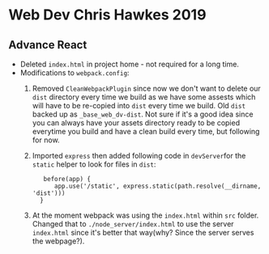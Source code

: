 # Web Dev Chris Hawkes 2019

## Advance React

* Deleted `index.html` in project home - not required for a long time.
* Modifications to `webpack.config`:
  1. Removed `CleanWebpackPlugin` since now we don't want to delete our `dist` directory every time we build as we have some assests which will have to be re-copied into `dist` every time we build. Old `dist` backed up as `_base_web_dv-dist`. Not sure if it's a good idea since you can always have your assets directory ready to be copied everytime you build and have a clean build every time, but following for now.
  2. Imported `express` then added following code in `devServer`for the `static` helper to look for files in `dist`:

            before(app) {
               app.use('/static', express.static(path.resolve(__dirname, 'dist')))
           }

  3. At the moment webpack was using the `index.html` within `src` folder. Changed that to `./node_server/index.html` to use the server `index.html` since it's better that way(why? Since the server serves the webpage?).